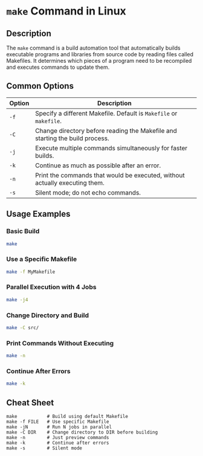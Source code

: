 # `make` Command in Linux

## Description

The `make` command is a build automation tool that automatically builds executable programs and libraries from source code by reading files called Makefiles. It determines which pieces of a program need to be recompiled and executes commands to update them.

## Common Options

| Option   | Description                                                                 |
|----------|-----------------------------------------------------------------------------|
| `-f`     | Specify a different Makefile. Default is `Makefile` or `makefile`.          |
| `-C`     | Change directory before reading the Makefile and starting the build process.|
| `-j`     | Execute multiple commands simultaneously for faster builds.                 |
| `-k`     | Continue as much as possible after an error.                                |
| `-n`     | Print the commands that would be executed, without actually executing them. |
| `-s`     | Silent mode; do not echo commands.                                          |

## Usage Examples

### Basic Build

```bash
make
```

### Use a Specific Makefile

```bash
make -f MyMakefile
```

### Parallel Execution with 4 Jobs

```bash
make -j4
```

### Change Directory and Build

```bash
make -C src/
```

### Print Commands Without Executing

```bash
make -n
```

### Continue After Errors

```bash
make -k
```

## Cheat Sheet

```plaintext
make           # Build using default Makefile
make -f FILE   # Use specific Makefile
make -jN       # Run N jobs in parallel
make -C DIR    # Change directory to DIR before building
make -n        # Just preview commands
make -k        # Continue after errors
make -s        # Silent mode
```
